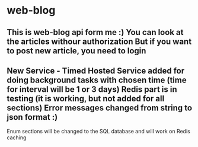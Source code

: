 # web-blog

This is web-blog api form me :)
You can look at the articles withour authorization 
But if you want to post new article, you need to login
---
New Service - Timed Hosted Service added for doing background tasks with chosen time (time for interval will be 1 or 3 days)
Redis part is in testing (it is working, but not added for all sections)
Error messages changed from string to json format :)
---
Enum sections will be changed to the SQL database and will work on Redis caching
